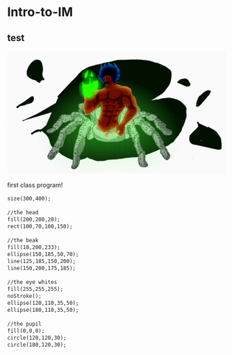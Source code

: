 # Intro-to-IM

## **test**

![](media/spider.png)

first class program!

````
size(300,400);

//the head
fill(200,200,20);
rect(100,70,100,150);

//the beak
fill(10,200,233);
ellipse(150,185,50,70);
line(125,185,150,200);
line(150,200,175,185);

//the eye whites
fill(255,255,255);
noStroke();
ellipse(120,110,35,50);
ellipse(180,110,35,50);

//the pupil
fill(0,0,0);
circle(120,120,30);
circle(180,120,30);
````
